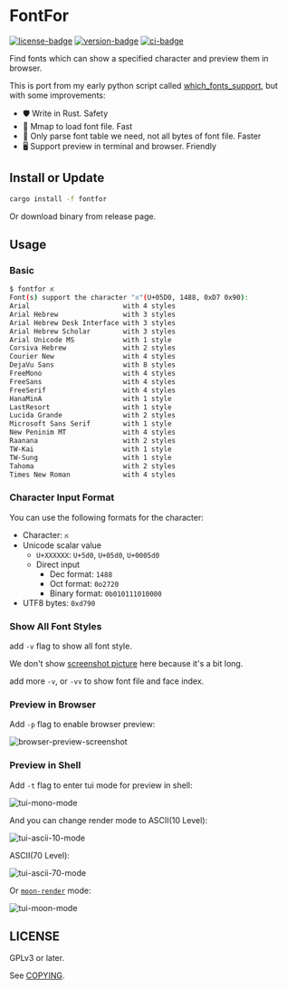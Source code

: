 # FontFor

[![license-badge]][license-file] [![version-badge]][crates-io-page] [![ci-badge]][github-actions-page]

Find fonts which can show a specified character and preview them in browser.

This is port from my early python script called [which_fonts_support][which_fonts_support-github], but with some improvements:

- 🛡️ Write in Rust. Safety
- 🚀️ Mmap to load font file. Fast
- 🚀️ Only parse font table we need, not all bytes of font file. Faster
- 🖥 Support preview in terminal and browser. Friendly

## Install or Update

```bash
cargo install -f fontfor
```

Or download binary from release page.

## Usage

### Basic

```bash
$ fontfor א
Font(s) support the character "א"(U+05D0, 1488, 0xD7 0x90):
Arial                       with 4 styles
Arial Hebrew                with 3 styles
Arial Hebrew Desk Interface with 3 styles
Arial Hebrew Scholar        with 3 styles
Arial Unicode MS            with 1 style
Corsiva Hebrew              with 2 styles
Courier New                 with 4 styles
DejaVu Sans                 with 8 styles
FreeMono                    with 4 styles
FreeSans                    with 4 styles
FreeSerif                   with 4 styles
HanaMinA                    with 1 style
LastResort                  with 1 style
Lucida Grande               with 2 styles
Microsoft Sans Serif        with 1 style
New Peninim MT              with 4 styles
Raanana                     with 2 styles
TW-Kai                      with 1 style
TW-Sung                     with 1 style
Tahoma                      with 2 styles
Times New Roman             with 4 styles
```

### Character Input Format

You can use the following formats for the character:

- Character: `א`
- Unicode scalar value
  - `U+XXXXXX`: `U+5d0`, `U+05d0`, `U+0005d0`
  - Direct input
    - Dec format: `1488`
    - Oct format: `0o2720`
    - Binary format: `0b010111010000`
- UTF8 bytes: `0xd790`

### Show All Font Styles

add `-v` flag to show all font style.

We don't show [screenshot picture][verbose-mode-screenshot] here because it's a bit long.

add more `-v`, or `-vv` to show font file and face index.

### Preview in Browser

Add `-p` flag to enable browser preview:

![browser-preview-screenshot]

### Preview in Shell

Add `-t` flag to enter tui mode for preview in shell:

![tui-mono-mode]

And you can change render mode to ASCII(10 Level):

![tui-ascii-10-mode]

ASCII(70 Level):

![tui-ascii-70-mode]

Or [`moon-render`][moon-render-github] mode:

![tui-moon-mode]

## LICENSE

GPLv3 or later.

See [COPYING][COPYING-file].

[license-badge]: https://img.shields.io/crates/l/fontfor?style=flat-square
[license-file]: https://github.com/7sDream/fontfor/blob/master/COPYING
[version-badge]: https://img.shields.io/crates/v/fontfor?style=flat-square
[crates-io-page]: https://crates.io/crates/fontfor
[ci-badge]: https://github.com/7sDream/fontfor/workflows/CI/badge.svg
[github-actions-page]: https://github.com/7sDream/fontfor/actions
[which_fonts_support-github]: https://github.com/7sDream/which_fonts_support
[verbose-mode-screenshot]: https://rikka.7sdre.am/files/22ea7500-525b-47ba-9c4e-6ef963999983.png
[browser-preview-screenshot]: https://rikka.7sdre.am/files/8f27f97b-a9b5-4fac-b922-594d188f648c.png
[tui-mono-mode]: https://rikka.7sdre.am/files/c7a7a685-3966-4fb4-8e9e-0cc53636e406.png
[tui-ascii-10-mode]: https://rikka.7sdre.am/files/77d4b267-00e4-4ab2-abe3-dc0569769566.png
[tui-ascii-70-mode]: https://rikka.7sdre.am/files/59262531-7d4c-4228-be2f-3149c14c86d2.png
[tui-moon-mode]: https://rikka.7sdre.am/files/8128a291-27a7-42bd-813e-1136f971cdb3.png
[moon-render-github]: https://github.com/7sDream/moon-render
[COPYING-file]: https://github.com/7sDream/fontfor/blob/master/COPYING
